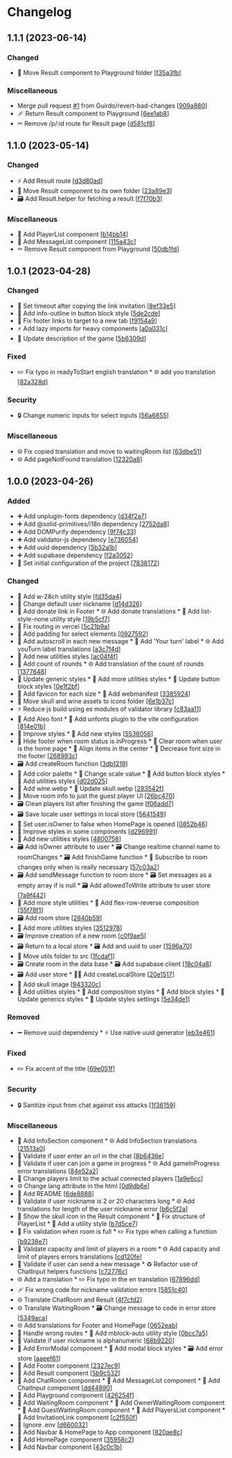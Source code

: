 # Changelog

<a name="1.1.1"></a>
## 1.1.1 (2023-06-14)

### Changed

- 🚚 Move Result component to Playground folder [[f35a3fb](https://github.com/Guirdo/cadaver-exquisito/commit/f35a3fbf2cd5de801326628a57e2fcd25d0447ef)]

### Miscellaneous

-  Merge pull request [#1](https://github.com/Guirdo/cadaver-exquisito/issues/1) from Guirdo/revert-bad-changes [[909a880](https://github.com/Guirdo/cadaver-exquisito/commit/909a88092a53e1fc8cb3dd1bed538337035da94f)]
- 🩹 Return Result component to Playground [[6ee1ab8](https://github.com/Guirdo/cadaver-exquisito/commit/6ee1ab871ce06dd8fd979162b7e757d658b22c03)]
- ⚰️ Remove /p/:id route for Result page [[d581cf8](https://github.com/Guirdo/cadaver-exquisito/commit/d581cf844ef0f56af58ad1fcf599d023c496073e)]


<a name="1.1.0"></a>
## 1.1.0 (2023-05-14)

### Changed

- ⚡ Add Result route [[d3d80ad](https://github.com/Guirdo/cadaver-exquisito/commit/d3d80ad4844d2550e9e52348976d26f88f1ecea9)]
- 🚚 Move Result component to its own folder [[23a89e3](https://github.com/Guirdo/cadaver-exquisito/commit/23a89e3a9123f50fe487993fea4aa35e58a1f58b)]
- 🗃️ Add Result.helper for fetching a result [[f7f70b3](https://github.com/Guirdo/cadaver-exquisito/commit/f7f70b37460818f708cc286053ca0e42cc909996)]

### Miscellaneous

- 🧩 Add PlayerList component [[b14bb14](https://github.com/Guirdo/cadaver-exquisito/commit/b14bb14faced13a4b85498d11c6e66527ea7175c)]
- 🧩 Add MessageList component [[115a43c](https://github.com/Guirdo/cadaver-exquisito/commit/115a43cc902e651e6a6dd26acf5aa0a9302916f1)]
- ⚰️ Remove Result component from Playground [[50db1fd](https://github.com/Guirdo/cadaver-exquisito/commit/50db1fd283b1b8b4fa9ff56eedeaca3c4dcc5cbd)]


<a name="1.0.1"></a>
## 1.0.1 (2023-04-28)

### Changed

- 🚸 Set timeout after copying the link invitation [[8ef33e5](https://github.com/Guirdo/cadaver-exquisito/commit/8ef33e561ebc259f85a13fa93e9ffc639fb02c09)]
- 💄 Add info-outline in button block style [[5de2cde](https://github.com/Guirdo/cadaver-exquisito/commit/5de2cdea79aaa0c583e8aefe6ba7be8ffde4f5cd)]
- 🚸 Fix footer links to target to a new tab [[f9154a9](https://github.com/Guirdo/cadaver-exquisito/commit/f9154a9cc01ed83d87cf3f535540e4fc0a0e7072)]
- ⚡ Add lazy imports for heavy components [[a0a031c](https://github.com/Guirdo/cadaver-exquisito/commit/a0a031c88156bae98f0d2b1699bb63386fa1f104)]
- 💬 Update description of the game [[5b6309d](https://github.com/Guirdo/cadaver-exquisito/commit/5b6309d387a66a3f47efac573046ae7126b369da)]

### Fixed

- ✏️ Fix typo in readyToStart english translation * 🌐 add you translation [[82a328d](https://github.com/Guirdo/cadaver-exquisito/commit/82a328d01ae639a92c27d7f7e0a718c96ef25c10)]

### Security

- 🔒 Change numeric inputs for select inputs [[56a6855](https://github.com/Guirdo/cadaver-exquisito/commit/56a6855b3898e29c6c99e55a36aae28bb601cdcb)]

### Miscellaneous

- 🌐 Fix copied translation and move to waitingRoom list [[63dbe51](https://github.com/Guirdo/cadaver-exquisito/commit/63dbe5186973c54e811df6030a25dd25db7a24e0)]
- 🌐 Add pageNotFound translation [[12320a8](https://github.com/Guirdo/cadaver-exquisito/commit/12320a8c43794c92711014a593d3c70227bb5300)]


<a name="1.0.0"></a>
## 1.0.0 (2023-04-26)

### Added

- ➕ Add unplugin-fonts dependency [[d34f2a7](https://github.com/Guirdo/cadaver-exquisito/commit/d34f2a75735ca0a92567c72d34806e027987ea94)]
- ➕ Add @solid-primitives/i18n dependency [[2752da8](https://github.com/Guirdo/cadaver-exquisito/commit/2752da8588efe910451ff8aca11ebbf6bd705ef6)]
- ➕ Add DOMPurify dependency [[9f74c33](https://github.com/Guirdo/cadaver-exquisito/commit/9f74c33cbc019ea15691b13d8de722755c65d9b5)]
- ➕ Add validator-js dependency [[e736054](https://github.com/Guirdo/cadaver-exquisito/commit/e7360549362f90440d14d9d6eb286f45399447cc)]
- ➕ Add uuid dependency [[5b32a1b](https://github.com/Guirdo/cadaver-exquisito/commit/5b32a1b9ddf9283932f7b5881146643a0559deae)]
- ➕ Add supabase dependency [[f2a3052](https://github.com/Guirdo/cadaver-exquisito/commit/f2a3052a4923801ef4ee8850ee9afdf8a41d0d79)]
- 🎉 Set initial configuration of the project [[7838172](https://github.com/Guirdo/cadaver-exquisito/commit/78381723a8220966ef9675985d07a9409e132507)]

### Changed

- 💄 Add w-28ch utility style [[fd35da4](https://github.com/Guirdo/cadaver-exquisito/commit/fd35da40713149f7caad8d7acc7bdfa7c38a424a)]
- 🚸 Change default user nickname [[d14d326](https://github.com/Guirdo/cadaver-exquisito/commit/d14d326a141ae0abff45ee0630f59ac60cac27d5)]
- 💬 Add donate link in Footer * 🌐 Add donate translations * 💄 Add list-style-none utility style [[19b5cf7](https://github.com/Guirdo/cadaver-exquisito/commit/19b5cf73d230b7f4b2b965543c4ae509f2830f2b)]
- 🔧 Fix routing in vercel [[5c21b9a](https://github.com/Guirdo/cadaver-exquisito/commit/5c21b9a173dafd00afc99073de92a98db7aeb0dd)]
- 💄 Add padding for select elements [[0927592](https://github.com/Guirdo/cadaver-exquisito/commit/0927592b456214e83c4b8c444b55bd05d873885c)]
- 🚸 Add autoscroll in each new message * 🚸 Add &#x27;Your turn&#x27; label * 🌐 Add youTurn label translations [[a3c7f4d](https://github.com/Guirdo/cadaver-exquisito/commit/a3c7f4df5f2b795d2935079a40cd71f1c40e304a)]
- 💄 Add new utilities styles [[ac04f4f](https://github.com/Guirdo/cadaver-exquisito/commit/ac04f4f8198a0fbe6a47322ac2da0b8f13ef250d)]
- 🚸 Add count of rounds * 🌐 Add translation of the count of rounds [[1377648](https://github.com/Guirdo/cadaver-exquisito/commit/1377648acbf7d5242dae995e9f0a3dc110ebc96c)]
- 💄 Update generic styles * 💄 Add more utilities styles * 💄 Update button block styles [[0e1f2bf](https://github.com/Guirdo/cadaver-exquisito/commit/0e1f2bfda3c7bdda27cc12d6bbee55b289e4deb4)]
- 🍱 Add favicon for each size * 🍱 Add webmanifest [[3385924](https://github.com/Guirdo/cadaver-exquisito/commit/33859249638a1bb02e71f02184f31607d5fc570a)]
- 🍱 Move skull and wine assets to icons folder [[6e1b37c](https://github.com/Guirdo/cadaver-exquisito/commit/6e1b37c528e4e4d2812c625342bf605d99350428)]
- ⚡ Reduce js build using es modules of validator library [[c83aa11](https://github.com/Guirdo/cadaver-exquisito/commit/c83aa1116b2fac7127b7c0f8c0e2954b4e8b1453)]
- 🍱 Add Aleo font * 🔧 Add unfonts plugin to the vite configuration [[814e01b](https://github.com/Guirdo/cadaver-exquisito/commit/814e01b2712935319cf5365c3f5aec925bc4da3d)]
- 💄 Improve styles * 💄 Add new styles [[5536056](https://github.com/Guirdo/cadaver-exquisito/commit/55360562bbd19a12f5dc1ff072db0f597441ea73)]
- 🚸 Hide footer when room status is inProgress * 🧐 Clear room when user is the home page * 💄 Align items in the center * 💄 Decrease font size in the footer [[268993c](https://github.com/Guirdo/cadaver-exquisito/commit/268993c1c9ad5c0cd8e0c9dfdc45f9a113c35667)]
- 🗃️ Add createRoom function [[3db1219](https://github.com/Guirdo/cadaver-exquisito/commit/3db12192690650c822cb7b2e86245ef220eaed11)]
- 💄 Add color palette * 💄 Change scale value * 💄 Add button block styles * 💄 Add utilities styles [[d02d025](https://github.com/Guirdo/cadaver-exquisito/commit/d02d025393d8601ef402a4de258c6e21aa8e7311)]
- 🍱 Add wine.webp * 🍱 Update skull.webp [[283542f](https://github.com/Guirdo/cadaver-exquisito/commit/283542f0c97b2866803b4149e060f41fe91c7cde)]
- 🚸 Move room info to just the guest player UI [[26bc470](https://github.com/Guirdo/cadaver-exquisito/commit/26bc47082af09223c04085ea6f35e14495d51c66)]
- 🗃️ Clean players list after finishing the game [[f06add7](https://github.com/Guirdo/cadaver-exquisito/commit/f06add7ba970d6724b28cee85810cc914c81fba9)]
- 🗃️ Save locale user settings in local store [[5641549](https://github.com/Guirdo/cadaver-exquisito/commit/564154962703db6dd669f2d53ef981ad75b5d2f1)]
- 🚸 Set user.isOwner to false when HomePage is opened [[0852b46](https://github.com/Guirdo/cadaver-exquisito/commit/0852b469ddc745d4942cbae3be80d929791ca941)]
- 💄 Improve styles in some components [[d296991](https://github.com/Guirdo/cadaver-exquisito/commit/d2969916eeeae919f7fd40df2f0f3f4008d7328d)]
- 💄 Add new utilities styles [[4800758](https://github.com/Guirdo/cadaver-exquisito/commit/4800758fa9ac8953073b634991b6cbf10ef829ee)]
- 🗃️ Add isOwner attribute to user * 🗃️ Change realtime channel name to roomChanges * 🗃️ Add finishGame function * 🧩  Subscribe to room changes only when is really necessary [[57c03a2](https://github.com/Guirdo/cadaver-exquisito/commit/57c03a2b0e67d510265c48a972877c988798b6c3)]
- 🗃️ Add sendMessage function to room store * 🗃️ Set messages as a empty array if is null * 🗃️ Add allowedToWrite attribute to user store [[7a9f442](https://github.com/Guirdo/cadaver-exquisito/commit/7a9f44216401d93670df43baf85352126ec44950)]
- 💄 Add more style utilities * 💄 Add flex-row-reverse composition [[55f78f1](https://github.com/Guirdo/cadaver-exquisito/commit/55f78f10d9cf91efc22ea1d4caeb34a957efd497)]
- 🗃️ Add room store [[2840b59](https://github.com/Guirdo/cadaver-exquisito/commit/2840b5962bfb50cfa86b01d211f382d3915b1e18)]
- 💄 Add more utilities styles [[3512978](https://github.com/Guirdo/cadaver-exquisito/commit/35129780bb1627314256f99061981a10b54b0306)]
- 🗃️ Improve creation of a new room [[c0f9ae5](https://github.com/Guirdo/cadaver-exquisito/commit/c0f9ae5f6abe51527c50e9c779b3d3bc50465f92)]
- 🗃️ Return to a local store * 🗃️ Add and uuid to user [[1596a70](https://github.com/Guirdo/cadaver-exquisito/commit/1596a70e3e56c9564b529c2102ef2de19c8e8d19)]
- 🚚 Move utils folder to src [[1fcdaf1](https://github.com/Guirdo/cadaver-exquisito/commit/1fcdaf1013d7a2c2c3221f6401daef0c147fbd32)]
- 🗃️ Create room in the data base * 🗃️ Add supabase client [[18c04a8](https://github.com/Guirdo/cadaver-exquisito/commit/18c04a86c31dc2effd9755ca1fe7a2845a3c9545)]
- 🗃️ Add user store * 🧑‍💻 Add createLocalStore [[20e1517](https://github.com/Guirdo/cadaver-exquisito/commit/20e1517557dd317a62304763b4dfeb3ff52ecfa4)]
- 🍱 Add skull image [[943320c](https://github.com/Guirdo/cadaver-exquisito/commit/943320c428331920dfe91790549e4683a5b0fbc9)]
- 💄 Add utilities styles * 💄 Add composition styles * 💄 Add block styles * 💄 Update generics styles * 💄 Update styles settings [[5e34de1](https://github.com/Guirdo/cadaver-exquisito/commit/5e34de105f384cbad688b551cf9ca59dc935deb6)]

### Removed

- ➖ Remove uuid dependency * ⚡ Use native uuid generator [[eb3e461](https://github.com/Guirdo/cadaver-exquisito/commit/eb3e461cdf48f7940a0e5c938187c25e91d60502)]

### Fixed

- ✏️ Fix accent of the title [[69e051f](https://github.com/Guirdo/cadaver-exquisito/commit/69e051f6cb5af5e52ea6ce834f0990e513121d15)]

### Security

- 🔒 Sanitize input from chat against xss attacks [[1f36159](https://github.com/Guirdo/cadaver-exquisito/commit/1f361594ccd9ccfcb9db25bb1f32714dd7c2507a)]

### Miscellaneous

- 🧩 Add InfoSection component * 🌐 Add InfoSection translations [[21513a0](https://github.com/Guirdo/cadaver-exquisito/commit/21513a0d10cce637fd3f595699391321c3b6ae21)]
- 🦺 Validate if user enter an url in the chat [[8b6436e](https://github.com/Guirdo/cadaver-exquisito/commit/8b6436e8e7e928263e3b5804d1fe894170b354c5)]
- 🦺 Validate if user can join a game in progress * 🌐 Add gameInProgress error translations [[84e52a2](https://github.com/Guirdo/cadaver-exquisito/commit/84e52a2139fe59f45acae534b1746be446a2a98e)]
- 👔 Change players limit to the actual connected players [[1a9e6cc](https://github.com/Guirdo/cadaver-exquisito/commit/1a9e6cc1803b00953bd8c12b8b66d3a8051be133)]
- 🌐 Change lang attribute in the html [[0d9db6e](https://github.com/Guirdo/cadaver-exquisito/commit/0d9db6e02115c685d372df4a781ba5947209c803)]
- 📝 Add README [[6de8888](https://github.com/Guirdo/cadaver-exquisito/commit/6de8888e7669a5f1aa31258e7e5281dd82110feb)]
- 🦺 Validate if user nickname is 2 or 20 characters long * 🌐 Add translations for length of the user nickname error [[b6c5f2a](https://github.com/Guirdo/cadaver-exquisito/commit/b6c5f2a66de9d7c84616a0bb07cf37658433855a)]
- 🧩 Show the skull icon in the Result component * 🎨 Fix structure of PlayerList * 💄 Add a utility style [[b7d5ce7](https://github.com/Guirdo/cadaver-exquisito/commit/b7d5ce7e2d696046f74733f87ebc468d2f089e55)]
- 🦺 Fix validation when room is full * ✏️ Fix typo when calling a function [[b9238e7](https://github.com/Guirdo/cadaver-exquisito/commit/b9238e73ba6856d5e6777a033ac7bcfdf7af4734)]
- 🦺 Validate capacity and limit of players in a room * 🌐 Add capacity and limit of players errors translations [[cd120fe](https://github.com/Guirdo/cadaver-exquisito/commit/cd120fe711e159f948f2aea7cf8ea6b841ac861a)]
- 🦺 Validate if user can send a new message * ♻️ Refactor use of ChatInput helpers functions [[c72776c](https://github.com/Guirdo/cadaver-exquisito/commit/c72776cd6f0ae6cdba88de60d5a1a05bebe40650)]
- 🌐 Add a translation * ✏️ Fix typo in the en translation [[67896dd](https://github.com/Guirdo/cadaver-exquisito/commit/67896dde294e3449cdeed49762ae063b5175aefc)]
- 🩹 Fix wrong code for nickname validation errors [[5851c40](https://github.com/Guirdo/cadaver-exquisito/commit/5851c40be9c2bd2d6b7d360b0fa0aa4162d8d850)]
- 🌐 Translate ChatRoom and Result [[4f7cfd2](https://github.com/Guirdo/cadaver-exquisito/commit/4f7cfd2ebb736d9fe316cbc30896068c028e25ec)]
- 🌐 Translate WaitingRoom * 🗃️ Change message to code in error store [[5349aca](https://github.com/Guirdo/cadaver-exquisito/commit/5349acabc3aca00cbd9a028626afe4e91344c37a)]
- 🌐 Add translations for Footer and HomePage [[0652eab](https://github.com/Guirdo/cadaver-exquisito/commit/0652eabbf21039dc1660d755b277622103d9f7e8)]
- 🥅 Handle wrong routes * 💄 Add mblock-auto utility style [[0bcc7a5](https://github.com/Guirdo/cadaver-exquisito/commit/0bcc7a5a3b0d8cdb88828740b7ab91c483cbb813)]
- 🥅 Validate if user nickname is alphanumeric [[68b9220](https://github.com/Guirdo/cadaver-exquisito/commit/68b9220e53f1d30aa881b950a0a90aca37459af2)]
- 🧩 Add ErrorModal component * 💄 Add modal block styles * 🗃️ Add error store [[aaeef61](https://github.com/Guirdo/cadaver-exquisito/commit/aaeef61f5d5d99f05f53f7ca1b073222fa992909)]
- 🧩 Add Footer component [[2327ec9](https://github.com/Guirdo/cadaver-exquisito/commit/2327ec9857a65e353bbf61f48321e86555bc9800)]
- 🧩 Add Result component [[5b9c532](https://github.com/Guirdo/cadaver-exquisito/commit/5b9c53279a018c21d3004fcaf4b3f25ab919f20a)]
- 🧩 Add ChatRoom component * 🧩 Add MessageList component * 🧩 Add ChatInput component [[dd44890](https://github.com/Guirdo/cadaver-exquisito/commit/dd4489085563502f74a79d81a794928df2fde496)]
- 🧩 Add Playground component [[426254f](https://github.com/Guirdo/cadaver-exquisito/commit/426254fed3d548115061963763ef047a0a43bcef)]
- 🧩 Add WaitingRoom component * 🧩 Add OwnerWaitingRoom component * 🧩 Add GuestWaitingRoom component * 🧩 Add PlayersList component * 🧩 Add InvitationLink component [[c2f550f](https://github.com/Guirdo/cadaver-exquisito/commit/c2f550f74b50b1a4cf3076021132dcd5e4bde3aa)]
- 🙈 Ignore .env [[d660032](https://github.com/Guirdo/cadaver-exquisito/commit/d6600323a1239376cadc132ace6538c580d03bd2)]
- 🧩 Add Navbar &amp; HomePage to App component [[820ae8c](https://github.com/Guirdo/cadaver-exquisito/commit/820ae8cfc39b1bb396d8350e7d2a803492ede94c)]
- 🧩 Add HomePage component [[35958c2](https://github.com/Guirdo/cadaver-exquisito/commit/35958c2752f1a18457c0b2aeac088cbbeab17ff9)]
- 🧩 Add Navbar component [[43c0c1b](https://github.com/Guirdo/cadaver-exquisito/commit/43c0c1b625606cc6ac1dddeb176e31f8229b6222)]


